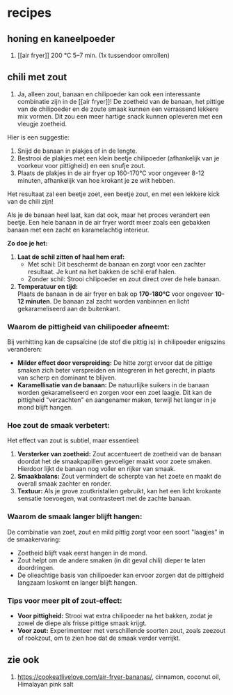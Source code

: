 # recipes
## honing en kaneelpoeder
1. [[air fryer]] 200 °C 5–7 min. (1x tussendoor omrollen)

## chili met zout
1. Ja, alleen zout, banaan en chilipoeder kan ook een interessante combinatie zijn in de [[air fryer]]! De zoetheid van de banaan, het pittige van de chilipoeder en de zoute smaak kunnen een verrassend lekkere mix vormen. Dit zou een meer hartige snack kunnen opleveren met een vleugje zoetheid.

Hier is een suggestie:

1. Snijd de banaan in plakjes of in de lengte.
2. Bestrooi de plakjes met een klein beetje chilipoeder (afhankelijk van je voorkeur voor pittigheid) en een snufje zout.
3. Plaats de plakjes in de air fryer op 160-170°C voor ongeveer 8-12 minuten, afhankelijk van hoe krokant je ze wilt hebben.

Het resultaat zal een beetje zoet, een beetje zout, en met een lekkere kick van de chili zijn!

Als je de banaan heel laat, kan dat ook, maar het proces verandert een beetje. Een hele banaan in de air fryer wordt meer zoals een gebakken banaan met een zacht en karamelachtig interieur.

**Zo doe je het:**
1. **Laat de schil zitten of haal hem eraf:**
    - Met schil: Dit beschermt de banaan en zorgt voor een zachter resultaat. Je kunt na het bakken de schil eraf halen.
    - Zonder schil: Strooi chilipoeder en zout direct over de hele banaan.
2. **Temperatuur en tijd:**  
    Plaats de banaan in de air fryer en bak op **170-180°C** voor ongeveer **10-12 minuten**. De banaan zal zacht worden vanbinnen en licht gekarameliseerd aan de buitenkant.

### **Waarom de pittigheid van chilipoeder afneemt:**
Bij verhitting kan de capsaïcine (de stof die pittig is) in chilipoeder enigszins veranderen:

- **Milder effect door verspreiding:** De hitte zorgt ervoor dat de pittige smaken zich beter verspreiden en integreren in het gerecht, in plaats van scherp en dominant te blijven.
- **Karamellisatie van de banaan:** De natuurlijke suikers in de banaan worden gekarameliseerd en zorgen voor een zoet laagje. Dit kan de pittigheid "verzachten" en aangenamer maken, terwijl het langer in je mond blijft hangen.

### **Hoe zout de smaak verbetert:**
Het effect van zout is subtiel, maar essentieel:

1. **Versterker van zoetheid:** Zout accentueert de zoetheid van de banaan doordat het de smaakpapillen gevoeliger maakt voor zoete smaken. Hierdoor lijkt de banaan nog voller en rijker van smaak.
2. **Smaakbalans:** Zout vermindert de scherpte van het zoete en maakt de overall smaak zachter en ronder.
3. **Textuur:** Als je grove zoutkristallen gebruikt, kan het een licht krokante sensatie toevoegen, wat contrasteert met de zachte banaan.

### **Waarom de smaak langer blijft hangen:**
De combinatie van zoet, zout en mild pittig zorgt voor een soort "laagjes" in de smaakervaring:

- Zoetheid blijft vaak eerst hangen in de mond.
- Zout helpt om de andere smaken (in dit geval chili) dieper te laten doordringen.
- De olieachtige basis van chilipoeder kan ervoor zorgen dat de pittigheid langzaam loskomt en langer blijft hangen.

### **Tips voor meer pit of zout-effect:**
- **Voor pittigheid:** Strooi wat extra chilipoeder na het bakken, zodat je zowel de diepe als frisse pittige smaak krijgt.
- **Voor zout:** Experimenteer met verschillende soorten zout, zoals zeezout of rookzout, om te zien hoe dat de smaak verder verrijkt.

## zie ook
1. https://cookeatlivelove.com/air-fryer-bananas/, cinnamon, coconut oil, Himalayan pink salt